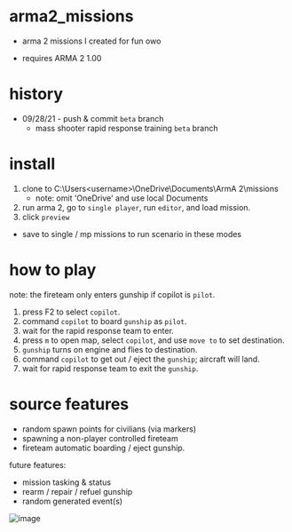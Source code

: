 # arma2_missions
+ arma 2 missions I created for fun owo

+ requires ARMA 2 1.00 
# history
+ 09/28/21 - push & commit `beta` branch
  - mass shooter rapid response training `beta` branch
# install
  1. clone to C:\Users\<username>\OneDrive\Documents\ArmA 2\missions
     - note: omit 'OneDrive' and use local Documents 
  2. run arma 2, go to `single player`, run `editor`, and load mission. 
  3. click `preview` 
  - save to single / mp missions to run scenario in these modes

# how to play
   
  note: the fireteam only enters gunship if copilot is `pilot`. 
   
  1. press F2 to select `copilot`.
  2. command `copilot` to board `gunship` as `pilot`.
  3. wait for the rapid response team to enter. 
  4. press `m` to open map, select `copilot`, and use `move to` to set destination.
  5. `gunship` turns on engine and flies to destination. 
  6. command `copilot` to get out / eject the `gunship`; aircraft will land. 
  7. wait for rapid response team to exit the `gunship`. 

# source features
  - random spawn points for civilians (via markers)
  - spawning a non-player controlled fireteam
  - fireteam automatic boarding / eject gunship.
  
future features:
  - mission tasking & status 
  - rearm / repair / refuel gunship
  - random generated event(s)

![image](https://user-images.githubusercontent.com/40836157/135201469-56ae4965-37b4-4be2-a015-a532611104d2.png)

